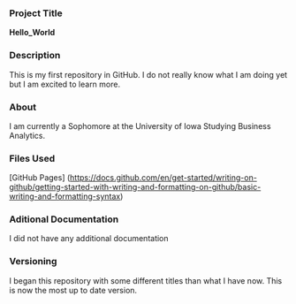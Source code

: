 
### Project Title

**Hello_World**

### Description

This is my first repository in GitHub. I do not really know what I am doing yet but I am excited to learn more.

### About

I am currently a Sophomore at the University of Iowa Studying Business Analytics. 

### Files Used

[GitHub Pages] (https://docs.github.com/en/get-started/writing-on-github/getting-started-with-writing-and-formatting-on-github/basic-writing-and-formatting-syntax)

### Aditional Documentation

I did not have any additional documentation

### Versioning 

I began this repository with some different titles than what I have now. This is now the most up to date version.
